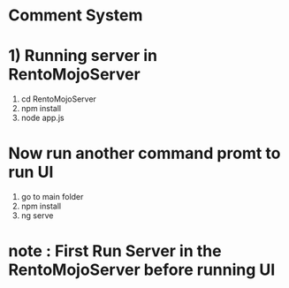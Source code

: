 # Comment System

# 1) Running server in RentoMojoServer
1) cd RentoMojoServer
2) npm install
3) node app.js
 
# Now run another command promt to run UI

1) go to main folder
2) npm install
3) ng serve

 # note : First Run Server in the RentoMojoServer before running UI